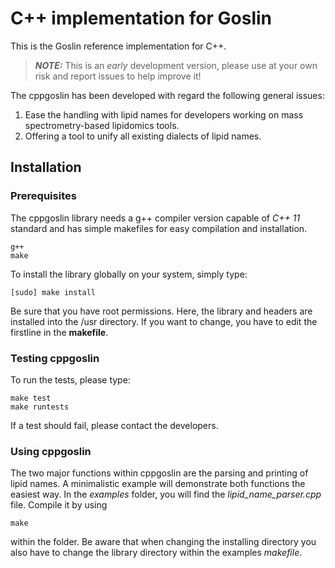 # C++ implementation for Goslin

This is the Goslin reference implementation for C++.

> **_NOTE:_**  This is an *early* development version, please use at your own risk and report issues to help improve it!

The cppgoslin has been developed with regard the following general issues:

1. Ease the handling with lipid names for developers working on mass spectrometry-based lipidomics tools.
2. Offering a tool to unify all existing dialects of lipid names.


## Installation

### Prerequisites
The cppgoslin library needs a g++ compiler version capable of *C++ 11* standard and has simple makefiles for easy compilation and installation. 

```
g++
make
```

To install the library globally on your system, simply type:

```
[sudo] make install
```

Be sure that you have root permissions. Here, the library and headers are installed into the /usr directory. If you want to change, you have to edit the firstline in the **makefile**.


### Testing cppgoslin

To run the tests, please type:

```
make test
make runtests
```

If a test should fail, please contact the developers.


### Using cppgoslin

The two major functions within cppgoslin are the parsing and printing of lipid names. A minimalistic example will demonstrate both functions the easiest way. In the *examples* folder, you will find the *lipid_name_parser.cpp* file. Compile it by using


```
make
```

within the folder. Be aware that when changing the installing directory you also have to change the library directory within the examples *makefile*.
